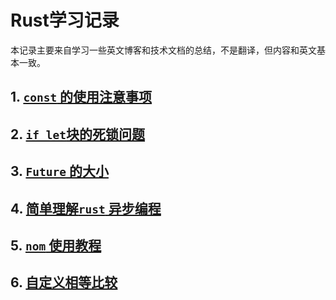 # Rust学习记录

本记录主要来自学习一些英文博客和技术文档的总结，不是翻译，但内容和英文基本一致。

## 1. [`const` 的使用注意事项](./doc/const的使用注意事项.md)

## 2. [`if let`块的死锁问题](./doc/if%20let块的死锁问题.md)

## 3. [`Future` 的大小](./doc/Future的大小.md)

## 4. [简单理解`rust` 异步编程](./doc/简单理解rust异步编程.md)

## 5. [`nom` 使用教程](./doc/nom使用教程.md)

## 6. [自定义相等比较](./doc/自定义相等比较.md)
